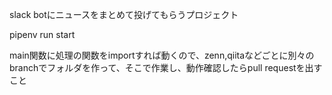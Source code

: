 slack botにニュースをまとめて投げてもらうプロジェクト

pipenv run start

main関数に処理の関数をimportすれば動くので、zenn,qiitaなどごとに別々のbranchでフォルダを作って、そこで作業し、動作確認したらpull requestを出すこと
